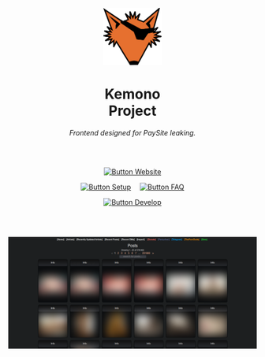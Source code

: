 
<div align = center>

<img
    src = 'client/static/kemono-logo.svg'
    width = 120
/>

# Kemono <br> Project

*Frontend designed for PaySite leaking.*

<br>
<br>

[![Button Website]][Website]

[![Button Setup]][Setup]   
[![Button FAQ]][FAQ]

[![Button Develop]][Develop]

<br>
<br>

<img
    src = 'resources/Preview.png'
    width = 700
/>

</div>

<br>


<!----------------------------------------------------------------------------->

[Website]: https://kemono.party/

[Develop]: docs/Develop.md
[Setup]: docs/Setup.md
[FAQ]: docs/FAQ.md


<!---------------------------------[ Buttons ]--------------------------------->

[Button Website]: https://img.shields.io/badge/Website-e6702f?style=for-the-badge&logoColor=white&logo=FirefoxBrowser

[Button Develop]: https://img.shields.io/badge/Develop-3955A3?style=for-the-badge&logoColor=white&logo=VisualStudioCode
[Button Setup]: https://img.shields.io/badge/Setup-3EAAAF?style=for-the-badge&logoColor=white&logo=GitBook
[Button FAQ]: https://img.shields.io/badge/FAQ-569A31?style=for-the-badge&logoColor=white&logo=AskUbuntu